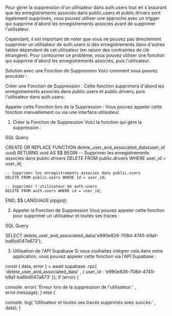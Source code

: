 Pour gérer la suppression d'un utilisateur dans auth.users tout en s'assurant que les enregistrements associés dans public.users et public.drivers sont également supprimés, vous pouvez utiliser une approche avec un trigger qui supprime d'abord les enregistrements associés avant de supprimer l'utilisateur.

Cependant, il est important de noter que vous ne pouvez pas directement supprimer un utilisateur de auth.users si des enregistrements dans d'autres tables dépendent de cet utilisateur (en raison des contraintes de clé étrangère). Pour contourner ce problème, vous pouvez utiliser une fonction qui supprime d'abord les enregistrements associés, puis l'utilisateur.

Solution avec une Fonction de Suppression
Voici comment vous pouvez procéder :

Créer une Fonction de Suppression : Cette fonction supprimera d'abord les enregistrements associés dans public.users et public.drivers, puis l'utilisateur dans auth.users.

Appeler cette Fonction lors de la Suppression : Vous pouvez appeler cette fonction manuellement ou via une interface utilisateur.

1. Créer la Fonction de Suppression
Voici la fonction qui gère la suppression :

SQL Query



CREATE OR REPLACE FUNCTION delete_user_and_associated_data(user_id uuid)
RETURNS void AS $$
BEGIN
    -- Supprimer les enregistrements associés dans public.drivers
    DELETE FROM public.drivers WHERE user_id = user_id;

    -- Supprimer les enregistrements associés dans public.users
    DELETE FROM public.users WHERE id = user_id;

    -- Supprimer l'utilisateur de auth.users
    DELETE FROM auth.users WHERE id = user_id;
END;
$$ LANGUAGE plpgsql;

2. Appeler la Fonction de Suppression
Vous pouvez appeler cette fonction pour supprimer un utilisateur et toutes ses traces :

SQL Query



SELECT delete_user_and_associated_data('e990e826-708d-4745-b9a1-ba6bd047a673');

3. Utilisation de l'API Supabase
Si vous souhaitez intégrer cela dans votre application, vous pouvez appeler cette fonction via l'API Supabase :

const
 { data, error } = 
await
 supabase
  .rpc(
'delete_user_and_associated_data'
, { 
user_id
: 
'e990e826-708d-4745-b9a1-ba6bd047a673'
 });
if
 (error) {
  
console
.error(
'Erreur lors de la suppression de l\'utilisateur:'
, error.message);
} 
else
 {
  
console
.log(
'Utilisateur et toutes ses traces supprimés avec succès:'
, data);
}

